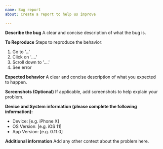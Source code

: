 ```yaml
---
name: Bug report
about: Create a report to help us improve

---
```


**Describe the bug**
A clear and concise description of what the bug is.

**To Reproduce**
Steps to reproduce the behavior:
1. Go to '...'
2. Click on '....'
3. Scroll down to '....'
4. See error

**Expected behavior**
A clear and concise description of what you expected to happen.

**Screenshots (Optional)**
If applicable, add screenshots to help explain your problem.

**Device and System information (please complete the following information):**
 - Device: [e.g. iPhone X]
 - OS Version: [e.g. iOS 11]
 - App Version: [e.g. 0.11.0]

**Additional information**
Add any other context about the problem here.
